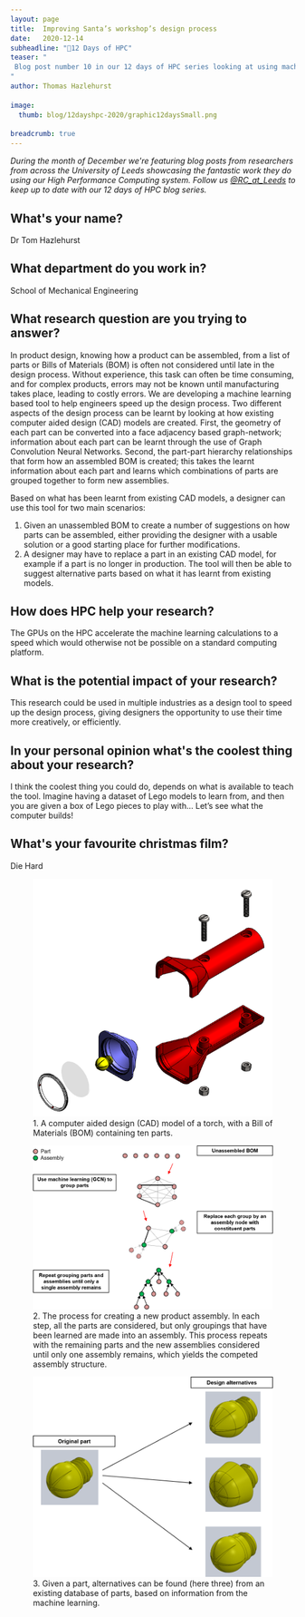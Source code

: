 ```yaml
---
layout: page
title:  Improving Santa’s workshop’s design process
date:   2020-12-14
subheadline: "🎄12 Days of HPC"
teaser: "
 Blog post number 10 in our 12 days of HPC series looking at using machine learning to improve the product design process!
"
author: Thomas Hazlehurst

image:
  thumb: blog/12dayshpc-2020/graphic12daysSmall.png

breadcrumb: true
---
```


_During the month of December we're featuring blog posts from researchers from across the University of Leeds showcasing the fantastic work they do using our High Performance Computing system. Follow us [@RC_at_Leeds](https://twitter.com/RC_at_leeds) to keep up to date with our 12 days of HPC blog series._

## What's your name?

Dr Tom Hazlehurst

## What department do you work in?

School of Mechanical Engineering

## What research question are you trying to answer?

In product design, knowing how a product can be assembled, from a list of parts or Bills of Materials (BOM) is often not considered until late in the design process.  Without experience, this task can often be time consuming, and for complex products, errors may not be known until manufacturing takes place, leading to costly errors.
We are developing a machine learning based tool to help engineers speed up the design process. Two different aspects of the design process can be learnt by looking at how existing computer aided design (CAD) models are created.  First, the geometry of each part can be converted into a face adjacency based graph-network; information about each part can be learnt through the use of Graph Convolution Neural Networks. Second, the part-part hierarchy relationships that form how an assembled BOM is created; this takes the learnt information about each part and learns which combinations of parts are grouped together to form new assemblies.

Based on what has been learnt from existing CAD models, a designer can use this tool for two main scenarios:
1. Given an unassembled BOM to create a number of suggestions on how parts can be assembled, either providing the designer with a usable solution or a good starting place for further modifications.  
2. A designer may have to replace a part in an existing CAD model, for example if a part is no longer in production. The tool will then be able to suggest alternative parts based on what it has learnt from existing models.
 

## How does HPC help your research?

The GPUs on the HPC accelerate the machine learning calculations to a speed which would otherwise not be possible on a standard computing platform.

## What is the potential impact of your research?

This research could be used in multiple industries as a design tool to speed up the design process, giving designers the opportunity to use their time more creatively, or efficiently.

## In your personal opinion what's the coolest thing about your research?

I think the coolest thing you could do, depends on what is available to teach the tool. Imagine having a dataset of Lego models to learn from, and then you are given a box of Lego pieces to play with… Let’s see what the computer builds!

## What's your favourite christmas film?

Die Hard

<figure>
  <div style="text-align:center;">
    <img src='/images/blog/12dayshpc-2020/day10/figure_1_Thomas Hazlehurst.PNG' alt='A computer aided design (CAD) model of a torch, with a Bill of Materials (BOM) containing ten parts.'/>
  </div>
  <figcaption>
1. A computer aided design (CAD) model of a torch, with a Bill of Materials (BOM) containing ten parts.
  </figcaption>
</figure>

<figure>
  <div style="text-align:center;">
    <img src='/images/blog/12dayshpc-2020/day10/figure_2_Thomas Hazlehurst.png' alt='The process for creating a new product assembly. In each step, all the parts are considered, but only groupings that have been learned are made into an assembly. This process repeats with the remaining parts and the new assemblies considered until only one assembly remains, which yields the competed assembly structure.'/>
  </div>
  <figcaption>
2. The process for creating a new product assembly. In each step, all the parts are considered, but only groupings that have been learned are made into an assembly. This process repeats with the remaining parts and the new assemblies considered until only one assembly remains, which yields the competed assembly structure.
  </figcaption>
</figure>

<figure>
  <div style="text-align:center;">
    <img src='/images/blog/12dayshpc-2020/day10/figure_3_Thomas Hazlehurst.png' alt='Given a part, alternatives can be found (here three) from an existing database of parts, based on information from the machine learning.'/>
  </div>
  <figcaption>
3. Given a part, alternatives can be found (here three) from an existing database of parts, based on information from the machine learning.
  </figcaption>
</figure>